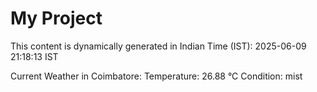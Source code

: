 # My Project

This content is dynamically generated in Indian Time (IST): 2025-06-09 21:18:13 IST


Current Weather in Coimbatore:
Temperature: 26.88 °C
Condition: mist
